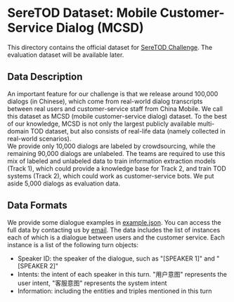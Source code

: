 # SereTOD Dataset: Mobile Customer-Service Dialog (MCSD)

This directory contains the official dataset for [SereTOD Challenge](../README.md).
The evaluation dataset will be available later.

## Data Description
An important feature for our challenge is that we release around 100,000 dialogs (in Chinese), which come from real-world dialog transcripts between real users and
customer-service staff from China Mobile. We call this dataset as MCSD (mobile customer-service dialog) dataset. To the best of our knowledge, MCSD is not only the largest publicly available multi-domain TOD dataset, but also consists of real-life data (namely collected in real-world scenarios).  
We provide only 10,000 dialogs are labeled by crowdsourcing, while the remaining 90,000 dialogs are unlabeled. The teams are required to use this mix of labeled and unlabeled data to train information extraction models (Track 1), which could provide a knowledge base for Track 2, and train TOD systems (Track 2), which could work as customer-service bots. We put aside 5,000 dialogs as evaluation data.

## Data Formats
We provide some dialogue examples in [example.json](example.json). You can access the full data by contacting us by [email](SereTod2022@gmail.com). The data includes the list of instances each of which is a dialogue between users and the customer service. Each instance is a list of the following turn objects:
* Speaker ID: the speaker of the dialogue, such as "[SPEAKER 1]" and "[SPEAKER 2]"
* Intents: the intent of each speaker in this turn. "用户意图" represents the user intent, "客服意图" represents the system intent
* Information: including the entities and triples mentioned in this turn


    
